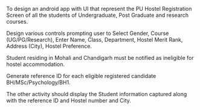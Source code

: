 To design an android app with UI that represent the PU Hostel Registration Screen of all the students of Undergraduate, Post Graduate and research courses.

Design various controls prompting user to Select Gender, Course (UG/PG/Research), Enter Name, Class, Department, Hostel Merit Rank, Address (City), Hostel Preference.

Student residing in Mohali and Chandigarh must be notified as ineligible for hostel accommodation.

Generate reference ID for each eligible registered candidate BH/MSc/Psychology/BH1.

The other activity should display the Student information captured along with the reference ID and Hostel number and City.
